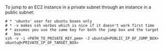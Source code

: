To jump to an EC2 instance in a private subnet through an instance in a public
subnet:

```
# * 'ubuntu' user for ubuntu boxes only
# * -v makes ssh verbos which is nice if it doesn't work first time
# * assumes you use the same key for both the jump box and the target
#   box
ssh -v -i <PATH_TO_PRIVATE_KEY.pem> -J ubuntu@<PUBLIC_IP_OF_JUMP_BOX> ubuntu@<PRIVATE_IP_OF_TARGET_BOX>
```
